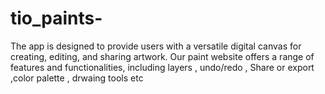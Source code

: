 # tio_paints-
The app is designed to provide users with a versatile digital canvas for creating, editing, and sharing artwork. Our paint website offers a range of features and functionalities, including layers , undo/redo , Share or export ,color palette , drwaing tools etc

